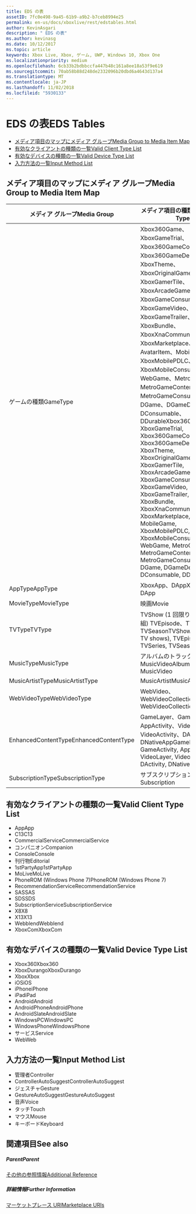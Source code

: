 ```yaml
---
title: EDS の表
assetID: 7fc0e498-9a45-61b9-a9b2-b7ceb8994e25
permalink: en-us/docs/xboxlive/rest/edstables.html
author: KevinAsgari
description: " EDS の表"
ms.author: kevinasg
ms.date: 10/12/2017
ms.topic: article
keywords: Xbox Live, Xbox, ゲーム, UWP, Windows 10, Xbox One
ms.localizationpriority: medium
ms.openlocfilehash: 6cb33b2bdbbccfa447b48c161a8ee18a53f9e619
ms.sourcegitcommit: 70ab58b88d248de2332096b20dbd6a4643d137a4
ms.translationtype: MT
ms.contentlocale: ja-JP
ms.lasthandoff: 11/02/2018
ms.locfileid: "5930133"
---
```

# <a name="eds-tables"></a><span data-ttu-id="e3f29-104">EDS の表</span><span class="sxs-lookup"><span data-stu-id="e3f29-104">EDS Tables</span></span>

  * [<span data-ttu-id="e3f29-105">メディア項目のマップにメディア グループ</span><span class="sxs-lookup"><span data-stu-id="e3f29-105">Media Group to Media Item Map</span></span>](#ID4EQ)
  * [<span data-ttu-id="e3f29-106">有効なクライアントの種類の一覧</span><span class="sxs-lookup"><span data-stu-id="e3f29-106">Valid Client Type List</span></span>](#ID4EFD)
  * [<span data-ttu-id="e3f29-107">有効なデバイスの種類の一覧</span><span class="sxs-lookup"><span data-stu-id="e3f29-107">Valid Device Type List</span></span>](#ID4EPE)
  * [<span data-ttu-id="e3f29-108">入力方法の一覧</span><span class="sxs-lookup"><span data-stu-id="e3f29-108">Input Method List</span></span>](#ID4ERF)

<a id="ID4EQ"></a>


## <a name="media-group-to-media-item-map"></a><span data-ttu-id="e3f29-109">メディア項目のマップにメディア グループ</span><span class="sxs-lookup"><span data-stu-id="e3f29-109">Media Group to Media Item Map</span></span>

| <span data-ttu-id="e3f29-110">メディア グループ</span><span class="sxs-lookup"><span data-stu-id="e3f29-110">Media Group</span></span>| <span data-ttu-id="e3f29-111">メディア項目の種類</span><span class="sxs-lookup"><span data-stu-id="e3f29-111">Media Item Type</span></span>| 
| --- | --- |
| <span data-ttu-id="e3f29-112">ゲームの種類</span><span class="sxs-lookup"><span data-stu-id="e3f29-112">GameType</span></span>| <span data-ttu-id="e3f29-113">Xbox360Game、XboxGameTrial、Xbox360GameContent、Xbox360GameDemo、XboxTheme、XboxOriginalGame、XboxGamerTile、XboxArcadeGame、XboxGameConsumable、XboxGameVideo、XboxGameTrailer、XboxBundle、XboxXnaCommunityGame、XboxMarketplace、AvatarItem、MobileGame、XboxMobilePDLC、XboxMobileConsumable、WebGame、MetroGame、MetroGameContent、MetroGameConsumable、DGame、DGameDemo、DConsumable、DDurable</span><span class="sxs-lookup"><span data-stu-id="e3f29-113">Xbox360Game, XboxGameTrial, Xbox360GameContent, Xbox360GameDemo, XboxTheme, XboxOriginalGame, XboxGamerTile, XboxArcadeGame, XboxGameConsumable, XboxGameVideo, XboxGameTrailer, XboxBundle, XboxXnaCommunityGame, XboxMarketplace, AvatarItem, MobileGame, XboxMobilePDLC, XboxMobileConsumable, WebGame, MetroGame, MetroGameContent, MetroGameConsumable, DGame, DGameDemo, DConsumable, DDurable</span></span>|
| <span data-ttu-id="e3f29-114">AppType</span><span class="sxs-lookup"><span data-stu-id="e3f29-114">AppType</span></span>| <span data-ttu-id="e3f29-115">XboxApp、DApp</span><span class="sxs-lookup"><span data-stu-id="e3f29-115">XboxApp, DApp</span></span>|
| <span data-ttu-id="e3f29-116">MovieType</span><span class="sxs-lookup"><span data-stu-id="e3f29-116">MovieType</span></span>| <span data-ttu-id="e3f29-117">映画</span><span class="sxs-lookup"><span data-stu-id="e3f29-117">Movie</span></span>|
| <span data-ttu-id="e3f29-118">TVType</span><span class="sxs-lookup"><span data-stu-id="e3f29-118">TVType</span></span>| <span data-ttu-id="e3f29-119">TVShow (1 回限りのテレビ番組) TVEpisode、TVSeries、TVSeason</span><span class="sxs-lookup"><span data-stu-id="e3f29-119">TVShow (one-off TV shows), TVEpisode, TVSeries, TVSeason</span></span>|
| <span data-ttu-id="e3f29-120">MusicType</span><span class="sxs-lookup"><span data-stu-id="e3f29-120">MusicType</span></span>| <span data-ttu-id="e3f29-121">アルバムのトラックで MusicVideo</span><span class="sxs-lookup"><span data-stu-id="e3f29-121">Album, Track, MusicVideo</span></span>|
| <span data-ttu-id="e3f29-122">MusicArtistType</span><span class="sxs-lookup"><span data-stu-id="e3f29-122">MusicArtistType</span></span>| <span data-ttu-id="e3f29-123">MusicArtist</span><span class="sxs-lookup"><span data-stu-id="e3f29-123">MusicArtist</span></span>|
| <span data-ttu-id="e3f29-124">WebVideoType</span><span class="sxs-lookup"><span data-stu-id="e3f29-124">WebVideoType</span></span>| <span data-ttu-id="e3f29-125">WebVideo、WebVideoCollection</span><span class="sxs-lookup"><span data-stu-id="e3f29-125">WebVideo, WebVideoCollection</span></span>|
| <span data-ttu-id="e3f29-126">EnhancedContentType</span><span class="sxs-lookup"><span data-stu-id="e3f29-126">EnhancedContentType</span></span>| <span data-ttu-id="e3f29-127">GameLayer、GameActivity、AppActivity、VideoLayer、VideoActivity、DActivity、DNativeApp</span><span class="sxs-lookup"><span data-stu-id="e3f29-127">GameLayer, GameActivity, AppActivity, VideoLayer, VideoActivity, DActivity, DNativeApp</span></span>|
| <span data-ttu-id="e3f29-128">SubscriptionType</span><span class="sxs-lookup"><span data-stu-id="e3f29-128">SubscriptionType</span></span>| <span data-ttu-id="e3f29-129">サブスクリプション</span><span class="sxs-lookup"><span data-stu-id="e3f29-129">Subscription</span></span>|

<a id="ID4EFD"></a>


## <a name="valid-client-type-list"></a><span data-ttu-id="e3f29-130">有効なクライアントの種類の一覧</span><span class="sxs-lookup"><span data-stu-id="e3f29-130">Valid Client Type List</span></span>

   * <span data-ttu-id="e3f29-131">App</span><span class="sxs-lookup"><span data-stu-id="e3f29-131">App</span></span>
   * <span data-ttu-id="e3f29-132">C13</span><span class="sxs-lookup"><span data-stu-id="e3f29-132">C13</span></span>
   * <span data-ttu-id="e3f29-133">CommercialService</span><span class="sxs-lookup"><span data-stu-id="e3f29-133">CommercialService</span></span>
   * <span data-ttu-id="e3f29-134">コンパニオン</span><span class="sxs-lookup"><span data-stu-id="e3f29-134">Companion</span></span>
   * <span data-ttu-id="e3f29-135">Console</span><span class="sxs-lookup"><span data-stu-id="e3f29-135">Console</span></span>
   * <span data-ttu-id="e3f29-136">刊行物</span><span class="sxs-lookup"><span data-stu-id="e3f29-136">Editorial</span></span>
   * <span data-ttu-id="e3f29-137">1stPartyApp</span><span class="sxs-lookup"><span data-stu-id="e3f29-137">1stPartyApp</span></span>
   * <span data-ttu-id="e3f29-138">MoLive</span><span class="sxs-lookup"><span data-stu-id="e3f29-138">MoLive</span></span>
   * <span data-ttu-id="e3f29-139">PhoneROM (Windows Phone 7)</span><span class="sxs-lookup"><span data-stu-id="e3f29-139">PhoneROM (Windows Phone 7)</span></span>
   * <span data-ttu-id="e3f29-140">RecommendationService</span><span class="sxs-lookup"><span data-stu-id="e3f29-140">RecommendationService</span></span>
   * <span data-ttu-id="e3f29-141">SAS</span><span class="sxs-lookup"><span data-stu-id="e3f29-141">SAS</span></span>
   * <span data-ttu-id="e3f29-142">SDS</span><span class="sxs-lookup"><span data-stu-id="e3f29-142">SDS</span></span>
   * <span data-ttu-id="e3f29-143">SubscriptionService</span><span class="sxs-lookup"><span data-stu-id="e3f29-143">SubscriptionService</span></span>
   * <span data-ttu-id="e3f29-144">X8</span><span class="sxs-lookup"><span data-stu-id="e3f29-144">X8</span></span>
   * <span data-ttu-id="e3f29-145">X13</span><span class="sxs-lookup"><span data-stu-id="e3f29-145">X13</span></span>
   * <span data-ttu-id="e3f29-146">Webblend</span><span class="sxs-lookup"><span data-stu-id="e3f29-146">Webblend</span></span>
   * <span data-ttu-id="e3f29-147">XboxCom</span><span class="sxs-lookup"><span data-stu-id="e3f29-147">XboxCom</span></span>

<a id="ID4EPE"></a>


## <a name="valid-device-type-list"></a><span data-ttu-id="e3f29-148">有効なデバイスの種類の一覧</span><span class="sxs-lookup"><span data-stu-id="e3f29-148">Valid Device Type List</span></span>

   * <span data-ttu-id="e3f29-149">Xbox360</span><span class="sxs-lookup"><span data-stu-id="e3f29-149">Xbox360</span></span>
   * <span data-ttu-id="e3f29-150">XboxDurango</span><span class="sxs-lookup"><span data-stu-id="e3f29-150">XboxDurango</span></span>
   * <span data-ttu-id="e3f29-151">Xbox</span><span class="sxs-lookup"><span data-stu-id="e3f29-151">Xbox</span></span>
   * <span data-ttu-id="e3f29-152">iOS</span><span class="sxs-lookup"><span data-stu-id="e3f29-152">iOS</span></span>
   * <span data-ttu-id="e3f29-153">iPhone</span><span class="sxs-lookup"><span data-stu-id="e3f29-153">iPhone</span></span>
   * <span data-ttu-id="e3f29-154">iPad</span><span class="sxs-lookup"><span data-stu-id="e3f29-154">iPad</span></span>
   * <span data-ttu-id="e3f29-155">Android</span><span class="sxs-lookup"><span data-stu-id="e3f29-155">Android</span></span>
   * <span data-ttu-id="e3f29-156">AndroidPhone</span><span class="sxs-lookup"><span data-stu-id="e3f29-156">AndroidPhone</span></span>
   * <span data-ttu-id="e3f29-157">AndroidSlate</span><span class="sxs-lookup"><span data-stu-id="e3f29-157">AndroidSlate</span></span>
   * <span data-ttu-id="e3f29-158">WindowsPC</span><span class="sxs-lookup"><span data-stu-id="e3f29-158">WindowsPC</span></span>
   * <span data-ttu-id="e3f29-159">WindowsPhone</span><span class="sxs-lookup"><span data-stu-id="e3f29-159">WindowsPhone</span></span>
   * <span data-ttu-id="e3f29-160">サービス</span><span class="sxs-lookup"><span data-stu-id="e3f29-160">Service</span></span>
   * <span data-ttu-id="e3f29-161">Web</span><span class="sxs-lookup"><span data-stu-id="e3f29-161">Web</span></span>

<a id="ID4ERF"></a>


## <a name="input-method-list"></a><span data-ttu-id="e3f29-162">入力方法の一覧</span><span class="sxs-lookup"><span data-stu-id="e3f29-162">Input Method List</span></span>

   * <span data-ttu-id="e3f29-163">管理者</span><span class="sxs-lookup"><span data-stu-id="e3f29-163">Controller</span></span>
   * <span data-ttu-id="e3f29-164">ControllerAutoSuggest</span><span class="sxs-lookup"><span data-stu-id="e3f29-164">ControllerAutoSuggest</span></span>
   * <span data-ttu-id="e3f29-165">ジェスチャ</span><span class="sxs-lookup"><span data-stu-id="e3f29-165">Gesture</span></span>
   * <span data-ttu-id="e3f29-166">GestureAutoSuggest</span><span class="sxs-lookup"><span data-stu-id="e3f29-166">GestureAutoSuggest</span></span>
   * <span data-ttu-id="e3f29-167">音声</span><span class="sxs-lookup"><span data-stu-id="e3f29-167">Voice</span></span>
   * <span data-ttu-id="e3f29-168">タッチ</span><span class="sxs-lookup"><span data-stu-id="e3f29-168">Touch</span></span>
   * <span data-ttu-id="e3f29-169">マウス</span><span class="sxs-lookup"><span data-stu-id="e3f29-169">Mouse</span></span>
   * <span data-ttu-id="e3f29-170">キーボード</span><span class="sxs-lookup"><span data-stu-id="e3f29-170">Keyboard</span></span>

<a id="ID4EJG"></a>


## <a name="see-also"></a><span data-ttu-id="e3f29-171">関連項目</span><span class="sxs-lookup"><span data-stu-id="e3f29-171">See also</span></span>

<a id="ID4ELG"></a>


##### <a name="parent"></a><span data-ttu-id="e3f29-172">Parent</span><span class="sxs-lookup"><span data-stu-id="e3f29-172">Parent</span></span>  

[<span data-ttu-id="e3f29-173">その他の参照情報</span><span class="sxs-lookup"><span data-stu-id="e3f29-173">Additional Reference</span></span>](atoc-xboxlivews-reference-additional.md)


<a id="ID4EXG"></a>


##### <a name="further-information"></a><span data-ttu-id="e3f29-174">詳細情報</span><span class="sxs-lookup"><span data-stu-id="e3f29-174">Further Information</span></span>

[<span data-ttu-id="e3f29-175">マーケットプレース URI</span><span class="sxs-lookup"><span data-stu-id="e3f29-175">Marketplace URIs</span></span>](../uri/marketplace/atoc-reference-marketplace.md)
